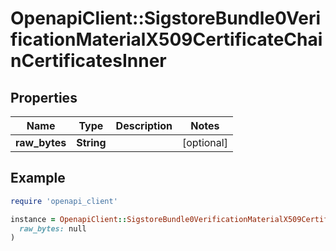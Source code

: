 # OpenapiClient::SigstoreBundle0VerificationMaterialX509CertificateChainCertificatesInner

## Properties

| Name | Type | Description | Notes |
| ---- | ---- | ----------- | ----- |
| **raw_bytes** | **String** |  | [optional] |

## Example

```ruby
require 'openapi_client'

instance = OpenapiClient::SigstoreBundle0VerificationMaterialX509CertificateChainCertificatesInner.new(
  raw_bytes: null
)
```

